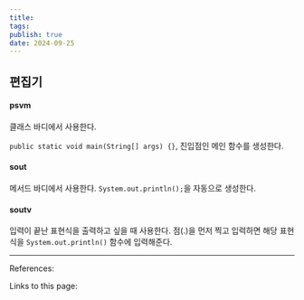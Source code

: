 ```yaml
---
title: 
tags: 
publish: true
date: 2024-09-25
---
```

## 편집기
#### psvm

클래스 바디에서 사용한다.

`public static void main(String[] args) {}`, 진입점인 메인 함수를 생성한다.

#### sout
메서드 바디에서 사용한다. `System.out.println();`을 자동으로 생성한다.

#### soutv

입력이 끝난 표현식을 출력하고 싶을 때 사용한다.  점(.)을 먼저 찍고 입력하면 해당 표현식을 `System.out.println()` 함수에 입력해준다.

---
References: 

Links to this page: 
